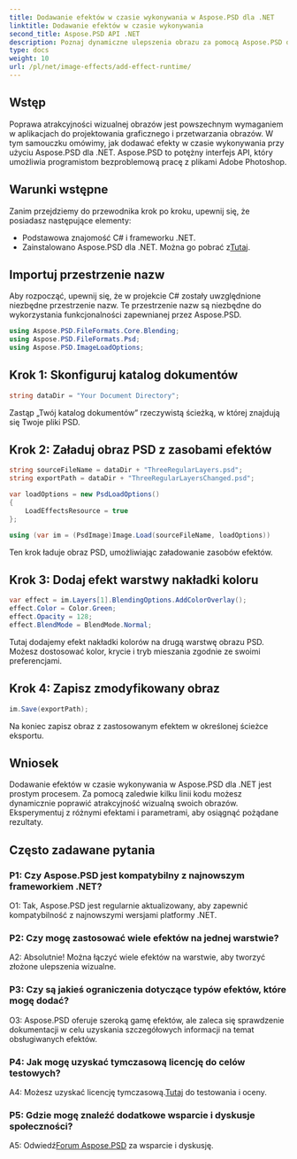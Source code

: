 ```yaml
---
title: Dodawanie efektów w czasie wykonywania w Aspose.PSD dla .NET
linktitle: Dodawanie efektów w czasie wykonywania
second_title: Aspose.PSD API .NET
description: Poznaj dynamiczne ulepszenia obrazu za pomocą Aspose.PSD dla .NET. Z łatwością dodawaj efekty w czasie wykonywania.
type: docs
weight: 10
url: /pl/net/image-effects/add-effect-runtime/
---
```

## Wstęp

Poprawa atrakcyjności wizualnej obrazów jest powszechnym wymaganiem w aplikacjach do projektowania graficznego i przetwarzania obrazów. W tym samouczku omówimy, jak dodawać efekty w czasie wykonywania przy użyciu Aspose.PSD dla .NET. Aspose.PSD to potężny interfejs API, który umożliwia programistom bezproblemową pracę z plikami Adobe Photoshop. 

## Warunki wstępne

Zanim przejdziemy do przewodnika krok po kroku, upewnij się, że posiadasz następujące elementy:

- Podstawowa znajomość C# i frameworku .NET.
-  Zainstalowano Aspose.PSD dla .NET. Można go pobrać z[Tutaj](https://releases.aspose.com/psd/net/).

## Importuj przestrzenie nazw

Aby rozpocząć, upewnij się, że w projekcie C# zostały uwzględnione niezbędne przestrzenie nazw. Te przestrzenie nazw są niezbędne do wykorzystania funkcjonalności zapewnianej przez Aspose.PSD.

```csharp
using Aspose.PSD.FileFormats.Core.Blending;
using Aspose.PSD.FileFormats.Psd;
using Aspose.PSD.ImageLoadOptions;
```

## Krok 1: Skonfiguruj katalog dokumentów

```csharp
string dataDir = "Your Document Directory";
```

Zastąp „Twój katalog dokumentów” rzeczywistą ścieżką, w której znajdują się Twoje pliki PSD.

## Krok 2: Załaduj obraz PSD z zasobami efektów

```csharp
string sourceFileName = dataDir + "ThreeRegularLayers.psd";
string exportPath = dataDir + "ThreeRegularLayersChanged.psd";

var loadOptions = new PsdLoadOptions()
{
    LoadEffectsResource = true
};

using (var im = (PsdImage)Image.Load(sourceFileName, loadOptions))
```

Ten krok ładuje obraz PSD, umożliwiając załadowanie zasobów efektów.

## Krok 3: Dodaj efekt warstwy nakładki koloru

```csharp
var effect = im.Layers[1].BlendingOptions.AddColorOverlay();
effect.Color = Color.Green;
effect.Opacity = 128;
effect.BlendMode = BlendMode.Normal;
```

Tutaj dodajemy efekt nakładki kolorów na drugą warstwę obrazu PSD. Możesz dostosować kolor, krycie i tryb mieszania zgodnie ze swoimi preferencjami.

## Krok 4: Zapisz zmodyfikowany obraz

```csharp
im.Save(exportPath);
```

Na koniec zapisz obraz z zastosowanym efektem w określonej ścieżce eksportu.

## Wniosek

Dodawanie efektów w czasie wykonywania w Aspose.PSD dla .NET jest prostym procesem. Za pomocą zaledwie kilku linii kodu możesz dynamicznie poprawić atrakcyjność wizualną swoich obrazów. Eksperymentuj z różnymi efektami i parametrami, aby osiągnąć pożądane rezultaty.

## Często zadawane pytania

### P1: Czy Aspose.PSD jest kompatybilny z najnowszym frameworkiem .NET?

O1: Tak, Aspose.PSD jest regularnie aktualizowany, aby zapewnić kompatybilność z najnowszymi wersjami platformy .NET.

### P2: Czy mogę zastosować wiele efektów na jednej warstwie?

A2: Absolutnie! Można łączyć wiele efektów na warstwie, aby tworzyć złożone ulepszenia wizualne.

### P3: Czy są jakieś ograniczenia dotyczące typów efektów, które mogę dodać?

O3: Aspose.PSD oferuje szeroką gamę efektów, ale zaleca się sprawdzenie dokumentacji w celu uzyskania szczegółowych informacji na temat obsługiwanych efektów.

### P4: Jak mogę uzyskać tymczasową licencję do celów testowych?

 A4: Możesz uzyskać licencję tymczasową.[Tutaj](https://purchase.aspose.com/temporary-license/) do testowania i oceny.

### P5: Gdzie mogę znaleźć dodatkowe wsparcie i dyskusje społeczności?

 A5: Odwiedź[Forum Aspose.PSD](https://forum.aspose.com/c/psd/34) za wsparcie i dyskusję.